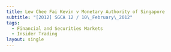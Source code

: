 ```yaml
---
title: Lew Chee Fai Kevin v Monetary Authority of Singapore
subtitle: "[2012] SGCA 12 / 10\_February\_2012"
tags:
  - Financial and Securities Markets
  - Insider Trading
layout: single
---
```


